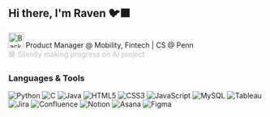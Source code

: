 ## Hi there, I'm Raven 🐦‍⬛

<img src="https://cdn3.emoji.gg/emojis/5674_backwardsparrot.gif" alt="Backwards Parrot" width="30" height="30"> Product Manager @ Mobility, Fintech | CS @ Penn<br>
<font color="#C0C0C0">🟩 Silently making progress on AI project</font>



### Languages & Tools 

![Python](https://img.shields.io/badge/-Python-3776AB?logo=python&logoColor=white&style=flat)
![C](https://img.shields.io/badge/-C-A8B9CC?logo=c&logoColor=white&style=flat)
![Java](https://img.shields.io/badge/-Java-007396?logo=java&logoColor=white&style=flat)
![HTML5](https://img.shields.io/badge/-HTML5-E34F26?logo=html5&logoColor=white&style=flat)
![CSS3](https://img.shields.io/badge/-CSS3-1572B6?logo=css3&logoColor=white&style=flat)
![JavaScript](https://img.shields.io/badge/-JavaScript-F7DF1E?logo=javascript&logoColor=black&style=flat)
![MySQL](https://img.shields.io/badge/-MySQL-4479A1?logo=mysql&logoColor=white&style=flat)
![Tableau](https://img.shields.io/badge/-Tableau-E97627?logo=tableau&logoColor=white&style=flat)
![Jira](https://img.shields.io/badge/-Jira-0052CC?logo=jira&logoColor=white&style=flat)
![Confluence](https://img.shields.io/badge/-Confluence-172B4D?logo=confluence&logoColor=white&style=flat)
![Notion](https://img.shields.io/badge/-Notion-000000?logo=notion&logoColor=white&style=flat)
![Asana](https://img.shields.io/badge/-Asana-F06A6A?logo=asana&logoColor=white&style=flat)
![Figma](https://img.shields.io/badge/-Figma-F24E1E?logo=figma&logoColor=white&style=flat)
